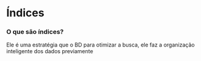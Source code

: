 <h1>Índices</h1>

<h3>O que são índices?</h3>
<p>Ele é uma estratégia que o BD para otimizar a busca, ele faz a organização inteligente dos dados previamente</p>